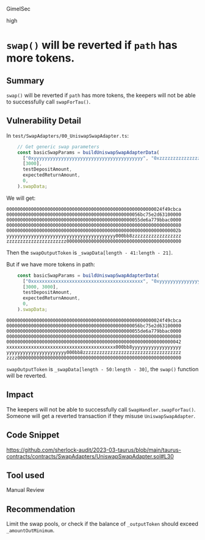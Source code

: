 GimelSec

high

# `swap()` will be reverted if `path` has more tokens.

## Summary

`swap()` will be reverted if `path` has more tokens, the keepers will not be able to successfully call `swapForTau()`.

## Vulnerability Detail

In `test/SwapAdapters/00_UniswapSwapAdapter.ts`:

```javascript
    // Get generic swap parameters
    const basicSwapParams = buildUniswapSwapAdapterData(
      ["0xyyyyyyyyyyyyyyyyyyyyyyyyyyyyyyyyyyyyyyyy", "0xzzzzzzzzzzzzzzzzzzzzzzzzzzzzzzzzzzzzzzzz"],
      [3000],
      testDepositAmount,
      expectedReturnAmount,
      0,
    ).swapData;
```

We will get:

```text
000000000000000000000000000000000000000000000000000000024f49cbca
0000000000000000000000000000000000000000000000056bc75e2d63100000
0000000000000000000000000000000000000000000000055de6a779bbac0000
0000000000000000000000000000000000000000000000000000000000000080
000000000000000000000000000000000000000000000000000000000000002b
yyyyyyyyyyyyyyyyyyyyyyyyyyyyyyyyyyyyyyyy000bb8zzzzzzzzzzzzzzzzzz
zzzzzzzzzzzzzzzzzzzzzz000000000000000000000000000000000000000000
```

Then the `swapOutputToken` is `_swapData[length - 41:length - 21]`.

But if we have more tokens in path:
```javascript
    const basicSwapParams = buildUniswapSwapAdapterData(
      ["0xxxxxxxxxxxxxxxxxxxxxxxxxxxxxxxxxxxxxxxxx", "0xyyyyyyyyyyyyyyyyyyyyyyyyyyyyyyyyyyyyyyyy", "0xzzzzzzzzzzzzzzzzzzzzzzzzzzzzzzzzzzzzzzzz"],
      [3000, 3000],
      testDepositAmount,
      expectedReturnAmount,
      0,
    ).swapData;
```

```text
000000000000000000000000000000000000000000000000000000024f49cbca
0000000000000000000000000000000000000000000000056bc75e2d63100000
0000000000000000000000000000000000000000000000055de6a779bbac0000
0000000000000000000000000000000000000000000000000000000000000080
0000000000000000000000000000000000000000000000000000000000000042
xxxxxxxxxxxxxxxxxxxxxxxxxxxxxxxxxxxxxxxx000bb8yyyyyyyyyyyyyyyyyy
yyyyyyyyyyyyyyyyyyyyyy000bb8zzzzzzzzzzzzzzzzzzzzzzzzzzzzzzzzzzzz
zzzz000000000000000000000000000000000000000000000000000000000000
```

`swapOutputToken` is `_swapData[length - 50:length - 30]`, the `swap()` function will be reverted.


## Impact

The keepers will not be able to successfully call `SwapHandler.swapForTau()`. Someone will get a reverted transaction if they misuse `UniswapSwapAdapter`.

## Code Snippet

https://github.com/sherlock-audit/2023-03-taurus/blob/main/taurus-contracts/contracts/SwapAdapters/UniswapSwapAdapter.sol#L30

## Tool used

Manual Review

## Recommendation

Limit the swap pools, or check if the balance of `_outputToken` should exceed `_amountOutMinimum`.
